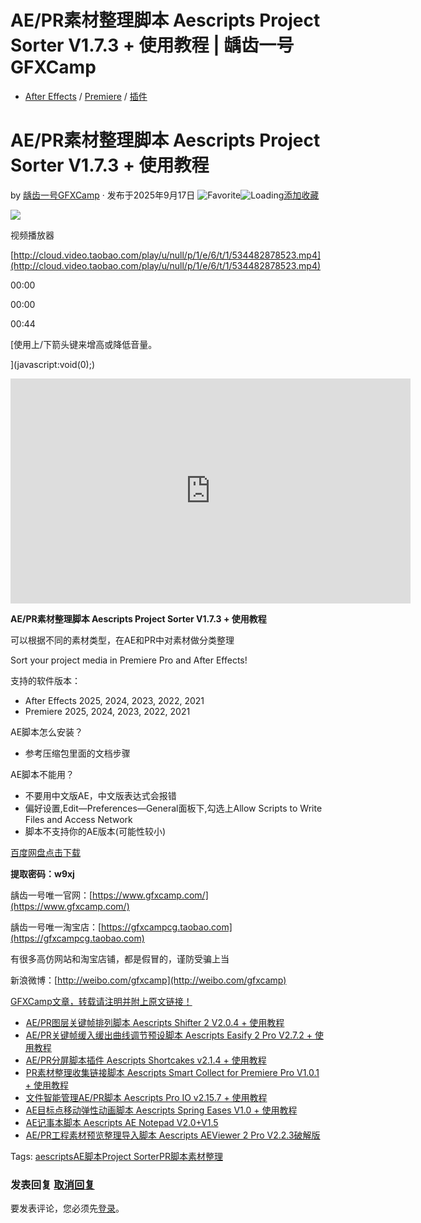 # AE/PR素材整理脚本 Aescripts Project Sorter V1.7.3 + 使用教程 | 龋齿一号GFXCamp

-   [After Effects](https://www.gfxcamp.com/category/plug-ins/ae-plug-ins/) / [Premiere](https://www.gfxcamp.com/category/plug-ins/pre/) / [插件](https://www.gfxcamp.com/category/plug-ins/)

# AE/PR素材整理脚本 Aescripts Project Sorter V1.7.3 + 使用教程

by [龋齿一号GFXCamp](https://www.gfxcamp.com/author/gfxcamp/ "文章作者 龋齿一号GFXCamp") · 发布于2025年9月17日 ![Favorite](https://www.gfxcamp.com/wp-content/plugins/wp-favorite-posts/img/star.png "Favorite")![Loading](https://www.gfxcamp.com/wp-content/plugins/wp-favorite-posts/img/loading.gif "Loading")[添加收藏](?wpfpaction=add&postid=129657 "添加收藏")

![](https://www.gfxcamp.com/wp-content/uploads/2025/09/Project-Sorter.jpg)  

视频播放器

[http://cloud.video.taobao.com/play/u/null/p/1/e/6/t/1/534482878523.mp4](http://cloud.video.taobao.com/play/u/null/p/1/e/6/t/1/534482878523.mp4)

00:00

00:00

00:44

[使用上/下箭头键来增高或降低音量。

](javascript:void\(0\);)

<iframe loading="lazy" src="https://player.youku.com/embed/XNjQ5MzczNDQyMA==" width="640" height="360" frameborder="0" allowfullscreen="allowfullscreen" data-mce-fragment="1"></iframe>

**AE/PR素材整理脚本 Aescripts Project Sorter V1.7.3 + 使用教程**

可以根据不同的素材类型，在AE和PR中对素材做分类整理

Sort your project media in Premiere Pro and After Effects!

支持的软件版本：

-   After Effects 2025, 2024, 2023, 2022, 2021
-   Premiere 2025, 2024, 2023, 2022, 2021

AE脚本怎么安装？

-   参考压缩包里面的文档步骤

AE脚本不能用？

-   不要用中文版AE，中文版表达式会报错
-   偏好设置,Edit—Preferences—General面板下,勾选上Allow Scripts to Write Files and Access Network
-   脚本不支持你的AE版本(可能性较小)

[百度网盘点击下载](https://pan.baidu.com/s/1Wfklm8E7Hd4hPHG9GhWkQg?pwd=w9xj)

**提取密码：w9xj**

龋齿一号唯一官网：[https://www.gfxcamp.com/](https://www.gfxcamp.com/)

龋齿一号唯一淘宝店：[https://gfxcampcg.taobao.com](https://gfxcampcg.taobao.com)

有很多高仿网站和淘宝店铺，都是假冒的，谨防受骗上当

新浪微博：[http://weibo.com/gfxcamp](http://weibo.com/gfxcamp)

[GFXCamp文章，转载请注明并附上原文链接！](https://www.gfxcamp.com)

-   [![AE/PR图层关键帧排列脚本 Aescripts Shifter 2 V2.0.4 + 使用教程](data:image/gif;base64,R0lGODlhAQABAIAAAAAAAP///yH5BAEAAAAALAAAAAABAAEAAAIBRAA7)](https://www.gfxcamp.com/shifter-2/)[AE/PR图层关键帧排列脚本 Aescripts Shifter 2 V2.0.4 + 使用教程](https://www.gfxcamp.com/shifter-2/)
-   [![AE/PR关键帧缓入缓出曲线调节预设脚本 Aescripts Easify 2 Pro V2.7.2 + 使用教程](data:image/gif;base64,R0lGODlhAQABAIAAAAAAAP///yH5BAEAAAAALAAAAAABAAEAAAIBRAA7)](https://www.gfxcamp.com/easify-2-pro/)[AE/PR关键帧缓入缓出曲线调节预设脚本 Aescripts Easify 2 Pro V2.7.2 + 使用教程](https://www.gfxcamp.com/easify-2-pro/)
-   [![AE/PR分屏脚本插件 Aescripts Shortcakes v2.1.4 + 使用教程](data:image/gif;base64,R0lGODlhAQABAIAAAAAAAP///yH5BAEAAAAALAAAAAABAAEAAAIBRAA7)](https://www.gfxcamp.com/shortcakes/)[AE/PR分屏脚本插件 Aescripts Shortcakes v2.1.4 + 使用教程](https://www.gfxcamp.com/shortcakes/)
-   [![PR素材整理收集链接脚本 Aescripts Smart Collect for Premiere Pro V1.0.1 + 使用教程](data:image/gif;base64,R0lGODlhAQABAIAAAAAAAP///yH5BAEAAAAALAAAAAABAAEAAAIBRAA7)](https://www.gfxcamp.com/smart-collect-for-premiere-pro/)[PR素材整理收集链接脚本 Aescripts Smart Collect for Premiere Pro V1.0.1 + 使用教程](https://www.gfxcamp.com/smart-collect-for-premiere-pro/)
-   [![文件智能管理AE/PR脚本 Aescripts Pro IO v2.15.7 + 使用教程](data:image/gif;base64,R0lGODlhAQABAIAAAAAAAP///yH5BAEAAAAALAAAAAABAAEAAAIBRAA7)](https://www.gfxcamp.com/pro-io-v2157/)[文件智能管理AE/PR脚本 Aescripts Pro IO v2.15.7 + 使用教程](https://www.gfxcamp.com/pro-io-v2157/)
-   [![AE目标点移动弹性动画脚本 Aescripts Spring Eases V1.0 + 使用教程](data:image/gif;base64,R0lGODlhAQABAIAAAAAAAP///yH5BAEAAAAALAAAAAABAAEAAAIBRAA7)](https://www.gfxcamp.com/spring-eases/)[AE目标点移动弹性动画脚本 Aescripts Spring Eases V1.0 + 使用教程](https://www.gfxcamp.com/spring-eases/)
-   [![AE记事本脚本 Aescripts AE Notepad V2.0+V1.5](data:image/gif;base64,R0lGODlhAQABAIAAAAAAAP///yH5BAEAAAAALAAAAAABAAEAAAIBRAA7)](https://www.gfxcamp.com/ae-notepad/)[AE记事本脚本 Aescripts AE Notepad V2.0+V1.5](https://www.gfxcamp.com/ae-notepad/)
-   [![AE/PR工程素材预览整理导入脚本 Aescripts AEViewer 2 Pro V2.2.3破解版](data:image/gif;base64,R0lGODlhAQABAIAAAAAAAP///yH5BAEAAAAALAAAAAABAAEAAAIBRAA7)](https://www.gfxcamp.com/aeviewer-2-pro/)[AE/PR工程素材预览整理导入脚本 Aescripts AEViewer 2 Pro V2.2.3破解版](https://www.gfxcamp.com/aeviewer-2-pro/)

[](javascript:void\(0\); "微博")[](javascript:void\(0\); "微信")[](javascript:void\(0\); "QQ")[](javascript:void\(0\); "QQ空间")

Tags: [aescripts](https://www.gfxcamp.com/tag/aescripts/)[AE脚本](https://www.gfxcamp.com/tag/ae%e8%84%9a%e6%9c%ac/)[Project Sorter](https://www.gfxcamp.com/tag/project-sorter/)[PR脚本](https://www.gfxcamp.com/tag/pr%e8%84%9a%e6%9c%ac/)[素材整理](https://www.gfxcamp.com/tag/%e7%b4%a0%e6%9d%90%e6%95%b4%e7%90%86/)

### 发表回复 [取消回复](/project-sorter/#respond)

要发表评论，您必须先[登录](https://www.gfxcamp.com/wp-login.php?redirect_to=https%3A%2F%2Fwww.gfxcamp.com%2Fproject-sorter%2F)。